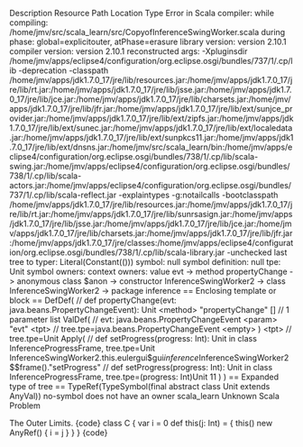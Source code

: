 
Description	Resource	Path	Location	Type
Error in Scala compiler:       while compiling: /home/jmv/src/scala_learn/src/CopyofInferenceSwingWorker.scala         during phase: global=explicitouter, atPhase=erasure      library version: version 2.10.1     compiler version: version 2.10.1   reconstructed args: -Xpluginsdir /home/jmv/apps/eclipse4/configuration/org.eclipse.osgi/bundles/737/1/.cp/lib -deprecation -classpath /home/jmv/apps/jdk1.7.0_17/jre/lib/resources.jar:/home/jmv/apps/jdk1.7.0_17/jre/lib/rt.jar:/home/jmv/apps/jdk1.7.0_17/jre/lib/jsse.jar:/home/jmv/apps/jdk1.7.0_17/jre/lib/jce.jar:/home/jmv/apps/jdk1.7.0_17/jre/lib/charsets.jar:/home/jmv/apps/jdk1.7.0_17/jre/lib/jfr.jar:/home/jmv/apps/jdk1.7.0_17/jre/lib/ext/sunjce_provider.jar:/home/jmv/apps/jdk1.7.0_17/jre/lib/ext/zipfs.jar:/home/jmv/apps/jdk1.7.0_17/jre/lib/ext/sunec.jar:/home/jmv/apps/jdk1.7.0_17/jre/lib/ext/localedata.jar:/home/jmv/apps/jdk1.7.0_17/jre/lib/ext/sunpkcs11.jar:/home/jmv/apps/jdk1.7.0_17/jre/lib/ext/dnsns.jar:/home/jmv/src/scala_learn/bin:/home/jmv/apps/eclipse4/configuration/org.eclipse.osgi/bundles/738/1/.cp/lib/scala-swing.jar:/home/jmv/apps/eclipse4/configuration/org.eclipse.osgi/bundles/738/1/.cp/lib/scala-actors.jar:/home/jmv/apps/eclipse4/configuration/org.eclipse.osgi/bundles/737/1/.cp/lib/scala-reflect.jar -explaintypes -g:notailcalls -bootclasspath /home/jmv/apps/jdk1.7.0_17/jre/lib/resources.jar:/home/jmv/apps/jdk1.7.0_17/jre/lib/rt.jar:/home/jmv/apps/jdk1.7.0_17/jre/lib/sunrsasign.jar:/home/jmv/apps/jdk1.7.0_17/jre/lib/jsse.jar:/home/jmv/apps/jdk1.7.0_17/jre/lib/jce.jar:/home/jmv/apps/jdk1.7.0_17/jre/lib/charsets.jar:/home/jmv/apps/jdk1.7.0_17/jre/lib/jfr.jar:/home/jmv/apps/jdk1.7.0_17/jre/classes:/home/jmv/apps/eclipse4/configuration/org.eclipse.osgi/bundles/738/1/.cp/lib/scala-library.jar -unchecked    last tree to typer: Literal(Constant(()))               symbol: null    symbol definition: null                  tpe: Unit        symbol owners:        context owners: value evt -> method propertyChange -> anonymous class $anon -> constructor InferenceSwingWorker2 -> class InferenceSwingWorker2 -> package inference  == Enclosing template or block ==  DefDef( // def propertyChange(evt: java.beans.PropertyChangeEvent): Unit   <method>   "propertyChange"   []   // 1 parameter list   ValDef( // evt: java.beans.PropertyChangeEvent     <param>     "evt"     <tpt> // tree.tpe=java.beans.PropertyChangeEvent     <empty>   )   <tpt> // tree.tpe=Unit   Apply( // def setProgress(progress: Int): Unit in class InferenceProgressFrame, tree.tpe=Unit     InferenceSwingWorker2.this.eulergui$gui$inference$InferenceSwingWorker2$$frame()."setProgress" // def setProgress(progress: Int): Unit in class InferenceProgressFrame, tree.tpe=(progress: Int)Unit     11   ) )  == Expanded type of tree ==  TypeRef(TypeSymbol(final abstract class Unit extends AnyVal))  no-symbol does not have an owner	scala_learn		Unknown	Scala Problem

The Outer Limits.
{code}
class C {
  var i = 0
  def this(j: Int) = {
    this()
    new AnyRef() {
      i = j
    }
  }
}
{code}
